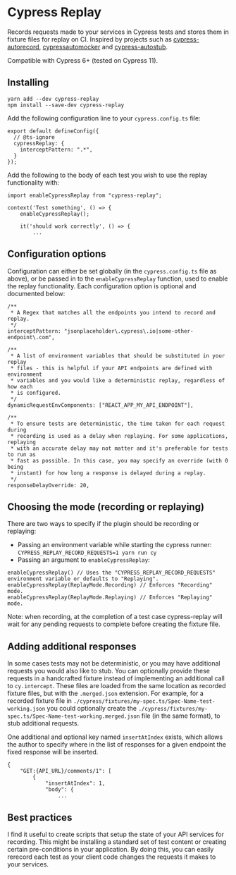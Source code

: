 Cypress Replay
===

Records requests made to your services in Cypress tests and stores them in fixture files for replay on CI.
Inspired by projects such as [cypress-autorecord](https://github.com/Nanciee/cypress-autorecord), [cypressautomocker](https://github.com/scottschafer/cypressautomocker) and [cypress-autostub](https://github.com/dan-cooke/cypress-autostub).

Compatible with Cypress 6+ (tested on Cypress 11).

## Installing

```
yarn add --dev cypress-replay
npm install --save-dev cypress-replay
```

Add the following configuration line to your `cypress.config.ts` file:

```
export default defineConfig({
  // @ts-ignore
  cypressReplay: {
    interceptPattern: ".*",
  }
});
```

Add the following to the body of each test you wish to use the replay functionality with:

```
import enableCypressReplay from "cypress-replay";

context('Test something', () => {
    enableCypressReplay();

    it('should work correctly', () => {
        ...
```

## Configuration options

Configuration can either be set globally (in the `cypress.config.ts` file as above), or be passed in to the
`enableCypressReplay` function, used to enable the replay functionality. Each configuration option is optional and
documented below:

```
/**
 * A Regex that matches all the endpoints you intend to record and replay.
 */
interceptPattern: "jsonplaceholder\.cypress\.io|some-other-endpoint\.com",

/**
 * A list of environment variables that should be substituted in your replay
 * files - this is helpful if your API endpoints are defined with environment
 * variables and you would like a deterministic replay, regardless of how each
 * is configured.
 */
dynamicRequestEnvComponents: ["REACT_APP_MY_API_ENDPOINT"],

/**
 * To ensure tests are deterministic, the time taken for each request during
 * recording is used as a delay when replaying. For some applications, replaying
 * with an accurate delay may not matter and it's preferable for tests to run as
 * fast as possible. In this case, you may specify an override (with 0 being
 * instant) for how long a response is delayed during a replay.  
 */
responseDelayOverride: 20,
```

## Choosing the mode (recording or replaying)

There are two ways to specify if the plugin should be recording or replaying:

* Passing an environment variable while starting the cypress runner: `CYPRESS_REPLAY_RECORD_REQUESTS=1 yarn run cy`
* Passing an argument to `enableCypressReplay`:

```
enableCypressReplay() // Uses the "CYPRESS_REPLAY_RECORD_REQUESTS" environment variable or defaults to "Replaying".
enableCypressReplay(ReplayMode.Recording) // Enforces "Recording" mode.
enableCypressReplay(ReplayMode.Replaying) // Enforces "Replaying" mode.
```

Note: when recording, at the completion of a test case cypress-replay will wait for any pending requests to complete
before creating the fixture file.

## Adding additional responses

In some cases tests may not be deterministic, or you may have additional requests you would also like to stub. You can
optionally provide these requests in a handcrafted fixture instead of implementing an additional call to `cy.intercept`.
These files are loaded from the same location as recorded fixture files, but with the `.merged.json` extension. For
example, for a recorded fixture file in `./cypress/fixtures/my-spec.ts/Spec-Name-test-working.json` you could optionally
create the `./cypress/fixtures/my-spec.ts/Spec-Name-test-working.merged.json` file (in the same format), to stub
additional requests.

One additional and optional key named `insertAtIndex` exists, which allows the author to specify where in the list of
responses for a given endpoint the fixed response will be inserted.

```
{
    "GET:{API_URL}/comments/1": [
        {
            "insertAtIndex": 1,
            "body": {
                ...
```

## Best practices

I find it useful to create scripts that setup the state of your API services for recording. This might be installing a
standard set of test content or creating certain pre-conditions in your application. By doing this, you can easily
rerecord each test as your client code changes the requests it makes to your services.
